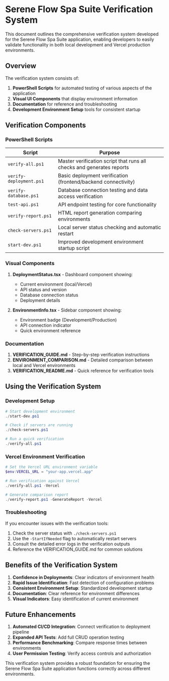 # Serene Flow Spa Suite Verification System

This document outlines the comprehensive verification system developed for the Serene Flow Spa Suite application, enabling developers to easily validate functionality in both local development and Vercel production environments.

## Overview

The verification system consists of:

1. **PowerShell Scripts** for automated testing of various aspects of the application
2. **Visual UI Components** that display environment information
3. **Documentation** for reference and troubleshooting
4. **Development Environment Setup** tools for consistent startup

## Verification Components

### PowerShell Scripts

| Script | Purpose |
|--------|---------|
| `verify-all.ps1` | Master verification script that runs all checks and generates reports |
| `verify-deployment.ps1` | Basic deployment verification (frontend/backend connectivity) |
| `verify-database.ps1` | Database connection testing and data access verification |
| `test-api.ps1` | API endpoint testing for core functionality |
| `verify-report.ps1` | HTML report generation comparing environments |
| `check-servers.ps1` | Local server status checking and automatic restart |
| `start-dev.ps1` | Improved development environment startup script |

### Visual Components

1. **DeploymentStatus.tsx** - Dashboard component showing:
   - Current environment (local/Vercel)
   - API status and version
   - Database connection status
   - Deployment details

2. **EnvironmentInfo.tsx** - Sidebar component showing:
   - Environment badge (Development/Production)
   - API connection indicator
   - Quick environment reference

### Documentation

1. **VERIFICATION_GUIDE.md** - Step-by-step verification instructions
2. **ENVIRONMENT_COMPARISON.md** - Detailed comparison between local and Vercel environments
3. **VERIFICATION_README.md** - Quick reference for verification tools

## Using the Verification System

### Development Setup

```powershell
# Start development environment
./start-dev.ps1

# Check if servers are running
./check-servers.ps1

# Run a quick verification
./verify-all.ps1
```

### Vercel Environment Verification

```powershell
# Set the Vercel URL environment variable
$env:VERCEL_URL = "your-app.vercel.app"

# Run verification against Vercel
./verify-all.ps1 -Vercel

# Generate comparison report
./verify-report.ps1 -GenerateReport -Vercel
```

### Troubleshooting

If you encounter issues with the verification tools:

1. Check the server status with `./check-servers.ps1`
2. Use the `-StartIfNeeded` flag to automatically restart servers
3. Consult the detailed error logs in the verification outputs
4. Reference the VERIFICATION_GUIDE.md for common solutions

## Benefits of the Verification System

1. **Confidence in Deployments**: Clear indicators of environment health
2. **Rapid Issue Identification**: Fast detection of configuration problems
3. **Consistent Environment Setup**: Standardized development startup
4. **Documentation**: Clear reference for environment differences
5. **Visual Indicators**: Easy identification of current environment

## Future Enhancements

1. **Automated CI/CD Integration**: Connect verification to deployment pipeline
2. **Expanded API Tests**: Add full CRUD operation testing
3. **Performance Benchmarking**: Compare response times between environments
4. **User Permission Testing**: Verify access controls and authorization

This verification system provides a robust foundation for ensuring the Serene Flow Spa Suite application functions correctly across different environments.

